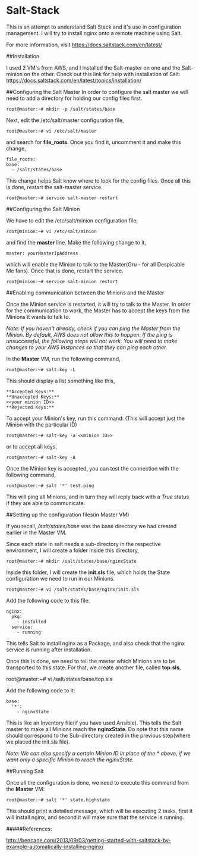 # Salt-Stack

This is an attempt to understand Salt Stack and it's use in configuration management. I will try to install nginx onto a remote machine using Salt.

For more information, visit https://docs.saltstack.com/en/latest/


##Installation

I used 2 VM's from AWS, and I installed the Salt-master on one and the Salt-minion on the other. Check out this link for help with installation of Salt:
https://docs.saltstack.com/en/latest/topics/installation/

##Configuring the Salt Master
In order to configure the salt master we will need to add a directory for holding our config files first.

    root@master:~# mkdir -p /salt/states/base

Next, edit the /etc/salt/master configuration file,

    root@master:~# vi /etc/salt/master

and search for **file_roots**. Once you find it, uncomment it and make this change,

    file_roots:
    base:
      - /salt/states/base

This change helps Salt know where to look for the config files. Once all this is done, restart the salt-master service.

    root@master:~# service salt-master restart

##Configuring the Salt Minion

We have to edit the /etc/salt/minion configuration file,

    root@minion:~# vi /etc/salt/minion

and find the **master** line. Make the following change to it,

    master: yourMasterIpAddress

which will enable the Minion to talk to the Master(Gru - for all Despicable Me fans). Once that is done, restart the service.

    root@minion:~# service salt-minion restart

##Enabling communication between the Minions and the Master

Once the Minion service is restarted, it will try to talk to the Master. In order for the communication to work, the Master has to accept the keys from the Minions it wants to talk to.

*Note: If you haven't already, check if you can ping the Master from the Minion. By default, AWS does not allow this to happen. If the ping is unsuccessful, the following steps will not work. You will need to make changes to your AWS Instances so that they can ping each other.*

In the **Master** VM, run the following command,

    root@master:~# salt-key -L

This should display a list something like this,

    **Accepted Keys:**
    **Unaccepted Keys:**
    <<your minion ID>>
    **Rejected Keys:**

To accept your Minion's key, run this command: (This will accept just the Minion with the particular ID)

    root@master:~# salt-key -a <<minion ID>>

or to accept all keys,

    root@master:~# salt-key -A

Once the Minion key is accepted, you can test the connection with the following command,

    root@master:~# salt '*' test.ping

This will ping all Minions, and in turn they will reply back with a *True* status if they are able to communicate.

##Setting up the configuration files(in Master VM)

If you recall, */salt/states/base* was the base directory we had created earlier in the Master VM.

Since each state in salt needs a sub-directory in the respective environment, I will create a folder inside this directory,

    root@master:~# mkdir /salt/states/base/nginxState

Inside this folder, I will create the **init.sls** file, which holds the State configuration we need to run in our Minions.

    root@master:~# vi /salt/states/base/nginx/init.sls

Add the following code to this file:

    nginx:
      pkg:
        - installed
      service:
        - running
        
This tells Salt to install nginx as a Package, and also check that the nginx service is running after installation.

Once this is done, we need to tell the master which Minions are to be transported to this state. For that, we create another file, called **top.sls**,

root@master:~# vi /salt/states/base/top.sls

Add the following code to it:

    base:
      '*':
        - nginxState

This is like an Inventory file(if you have used Ansible). This tells the Salt master to make all Minions reach the **nginxState**. Do note that this name should correspond to the Sub-directory created in the previous step(where we placed the init.sls file).

*Note: We can also specify a certain Minion ID in place of the * above, if we want only a specific Minion to reach the nginxState.*

##Running Salt

Once all the configuration is done, we need to execute this command from the **Master** VM:

    root@master:~# salt '*' state.highstate
  
This should print a detailed message, which will be executing 2 tasks, first it will install nginx, and second it will make sure that the service is running.

#####References:

http://bencane.com/2013/09/03/getting-started-with-saltstack-by-example-automatically-installing-nginx/
